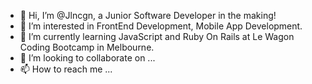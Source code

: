 - 👋 Hi, I’m @Jlncgn, a Junior Software Developer in the making! 
- 👀 I’m interested in FrontEnd Development, Mobile App Development.
- 🌱 I’m currently learning JavaScript and Ruby On Rails at Le Wagon Coding Bootcamp in Melbourne.
- 💞️ I’m looking to collaborate on ...
- 📫 How to reach me ...

<!---
Jlncgn/Jlncgn is a ✨ special ✨ repository because its `README.md` (this file) appears on your GitHub profile.
You can click the Preview link to take a look at your changes.
--->
